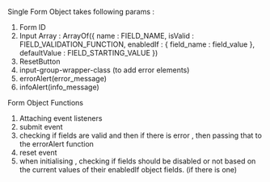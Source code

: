 Single Form Object takes following params :
1. Form ID
2. Input Array :  ArrayOf({
     name : FIELD_NAME,
     isValid : FIELD_VALIDATION_FUNCTION,
     enabledIf : {
          field_name : field_value
     },
     defaultValue : FIELD_STARTING_VALUE
})	
3. ResetButton
4. input-group-wrapper-class (to add error elements)
5. errorAlert(error_message)
6. infoAlert(info_message)


Form Object Functions
1. Attaching event listeners
2. submit event
3. checking if fields are valid and then if there is error , then passing that to the errorAlert function
4. reset event
5. when initialising , checking if fields should be disabled or not based on the current values of their enabledIf object fields. (if there is one)


